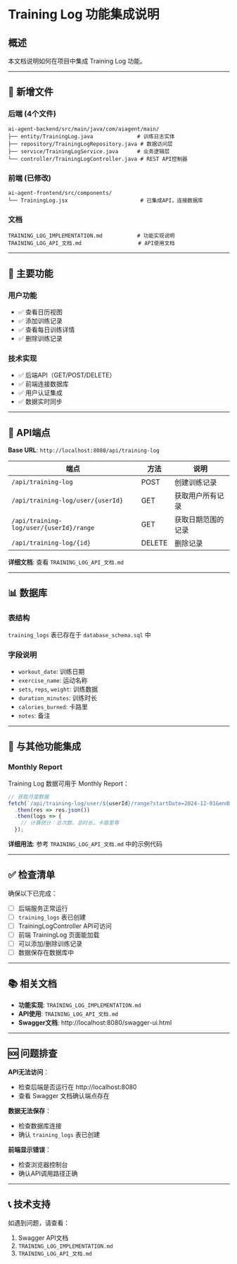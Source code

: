 # Training Log 功能集成说明

## 概述

本文档说明如何在项目中集成 Training Log 功能。

---

## 📁 新增文件

### 后端 (4个文件)

```
ai-agent-backend/src/main/java/com/aiagent/main/
├── entity/TrainingLog.java              # 训练日志实体
├── repository/TrainingLogRepository.java # 数据访问层
├── service/TrainingLogService.java      # 业务逻辑层
└── controller/TrainingLogController.java # REST API控制器
```

### 前端 (已修改)

```
ai-agent-frontend/src/components/
└── TrainingLog.jsx                       # 已集成API，连接数据库
```

### 文档

```
TRAINING_LOG_IMPLEMENTATION.md           # 功能实现说明
TRAINING_LOG_API_文档.md                  # API使用文档
```

---

## 🎯 主要功能

### 用户功能
- ✅ 查看日历视图
- ✅ 添加训练记录
- ✅ 查看每日训练详情
- ✅ 删除训练记录

### 技术实现
- ✅ 后端API（GET/POST/DELETE）
- ✅ 前端连接数据库
- ✅ 用户认证集成
- ✅ 数据实时同步

---

## 🔌 API端点

**Base URL**: `http://localhost:8080/api/training-log`

| 端点 | 方法 | 说明 |
|------|------|------|
| `/api/training-log` | POST | 创建训练记录 |
| `/api/training-log/user/{userId}` | GET | 获取用户所有记录 |
| `/api/training-log/user/{userId}/range` | GET | 获取日期范围的记录 |
| `/api/training-log/{id}` | DELETE | 删除记录 |

**详细文档**: 查看 `TRAINING_LOG_API_文档.md`

---

## 📊 数据库

### 表结构

`training_logs` 表已存在于 `database_schema.sql` 中

### 字段说明

- `workout_date`: 训练日期
- `exercise_name`: 运动名称
- `sets`, `reps`, `weight`: 训练数据
- `duration_minutes`: 训练时长
- `calories_burned`: 卡路里
- `notes`: 备注

---

## 🔗 与其他功能集成

### Monthly Report

Training Log 数据可用于 Monthly Report：

```javascript
// 获取月度数据
fetch(`/api/training-log/user/${userId}/range?startDate=2024-12-01&endDate=2024-12-31`)
  .then(res => res.json())
  .then(logs => {
    // 计算统计：总次数、总时长、卡路里等
  });
```

**详细用法**: 参考 `TRAINING_LOG_API_文档.md` 中的示例代码

---

## ✅ 检查清单

确保以下已完成：

- [ ] 后端服务正常运行
- [ ] `training_logs` 表已创建
- [ ] TrainingLogController API可访问
- [ ] 前端 TrainingLog 页面能加载
- [ ] 可以添加/删除训练记录
- [ ] 数据保存在数据库中

---

## 📚 相关文档

- **功能实现**: `TRAINING_LOG_IMPLEMENTATION.md`
- **API使用**: `TRAINING_LOG_API_文档.md`
- **Swagger文档**: http://localhost:8080/swagger-ui.html

---

## 🆘 问题排查

**API无法访问**：
- 检查后端是否运行在 http://localhost:8080
- 查看 Swagger 文档确认端点存在

**数据无法保存**：
- 检查数据库连接
- 确认 `training_logs` 表已创建

**前端显示错误**：
- 检查浏览器控制台
- 确认API调用路径正确

---

## 📞 技术支持

如遇到问题，请查看：
1. Swagger API文档
2. `TRAINING_LOG_IMPLEMENTATION.md`
3. `TRAINING_LOG_API_文档.md`

